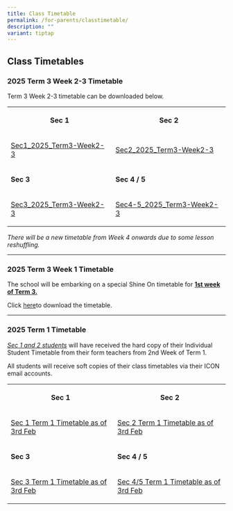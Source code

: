 ```yaml
---
title: Class Timetable
permalink: /for-parents/classtimetable/
description: ""
variant: tiptap
---
```

<h2><strong>Class Timetables</strong></h2>
<h3><strong>2025 Term 3 Week 2-3 Timetable</strong></h3>
<p>Term 3 Week 2-3 timetable can be downloaded below.</p>
<table style="minWidth: 50px">
<colgroup>
<col>
<col>
</colgroup>
<tbody>
<tr>
<th rowspan="1" colspan="1">
<p>Sec 1</p>
</th>
<th rowspan="1" colspan="1">
<p>Sec 2</p>
</th>
</tr>
<tr>
<td rowspan="1" colspan="1">
<p><a href="/files/CLASSES TT/2025/Sec1_2025_Term_3_as_of_1st_Jul.pdf" rel="noopener nofollow" target="_blank">Sec1_2025_Term3-Week2-3</a>
</p>
</td>
<td rowspan="1" colspan="1">
<p><a href="/files/CLASSES TT/2025/Sec2_2025_Term_3_as_of_1st_Jul.pdf" rel="noopener nofollow" target="_blank">Sec2_2025_Term3-Week2-3</a>
</p>
</td>
</tr>
<tr>
<td rowspan="1" colspan="1">
<p><strong>Sec 3</strong>
</p>
</td>
<td rowspan="1" colspan="1">
<p><strong>Sec 4 / 5</strong>
</p>
</td>
</tr>
<tr>
<td rowspan="1" colspan="1">
<p><a href="/files/CLASSES TT/2025/Sec3_2025_Term_3_as_of_1st_Jul.pdf" rel="noopener nofollow" target="_blank">Sec3_2025_Term3-Week2-3</a>
</p>
</td>
<td rowspan="1" colspan="1">
<p><a href="/files/CLASSES TT/2025/Sec4_5_2025_Term_3_as_of_1st_Jul.pdf" rel="noopener nofollow" target="_blank">Sec4-5_2025_Term3-Week2-3</a>
</p>
</td>
</tr>
</tbody>
</table>
<p><em>There will be a new timetable from Week 4 onwards due to some lesson reshuffling.</em>
</p>
<hr>
<h3><strong>2025 Term 3 Week 1 Timetable</strong></h3>
<p>The school will be embarking on a special Shine On timetable for <strong><u>1st week of Term 3.</u></strong>
</p>
<p>Click <a href="/files/CLASSES TT/Classes_ShineOn2_V7.pdf" rel="noopener nofollow" target="_blank">here</a>to
download the timetable.</p>
<hr>
<p></p>
<h3><strong>2025 Term 1 Timetable</strong></h3>
<p><em><u>Sec 1 and 2 students</u> </em>will have received the hard copy
of their Individual Student Timetable from their form teachers from 2nd
Week of Term 1.</p>
<p></p>
<p>All students will receive soft copies of their class timetables via their
ICON email accounts.</p>
<p></p>
<table style="minWidth: 50px">
<colgroup>
<col>
<col>
</colgroup>
<tbody>
<tr>
<th rowspan="1" colspan="1">
<p>Sec 1</p>
</th>
<th rowspan="1" colspan="1">
<p>Sec 2</p>
</th>
</tr>
<tr>
<td rowspan="1" colspan="1">
<p><a href="https://drive.google.com/file/d/192YsJTwCDXARya4ULEtaEU7vMpaKMxpF/view?usp=sharing" rel="noopener nofollow" target="_blank">Sec 1 Term 1 Timetable as of 3rd Feb</a>
</p>
</td>
<td rowspan="1" colspan="1">
<p><a href="https://drive.google.com/file/d/1yxoyiKrxey766QdO6MZC_AwkEqkX0c5A/view?usp=sharing" rel="noopener nofollow" target="_blank">Sec 2 Term 1 Timetable as of 3rd Feb</a>
</p>
</td>
</tr>
<tr>
<td rowspan="1" colspan="1">
<p><strong>Sec 3</strong>
</p>
</td>
<td rowspan="1" colspan="1">
<p><strong>Sec 4 / 5</strong>
</p>
</td>
</tr>
<tr>
<td rowspan="1" colspan="1">
<p><a href="https://drive.google.com/file/d/1vreaLGc2Fc9JkfKMTEZdhosXdiWmxHTz/view?usp=sharing" rel="noopener nofollow" target="_blank">Sec 3 Term 1 Timetable as of 3rd Feb</a>
</p>
</td>
<td rowspan="1" colspan="1">
<p><a href="https://drive.google.com/file/d/14etM8w7-4M6lcy9FEyODpSBd223iMqnH/view?usp=sharing" rel="noopener nofollow" target="_blank">Sec 4/5 Term 1 Timetable as of 3rd Feb</a>
</p>
</td>
</tr>
</tbody>
</table>
<p></p>
<p></p>
<p></p>